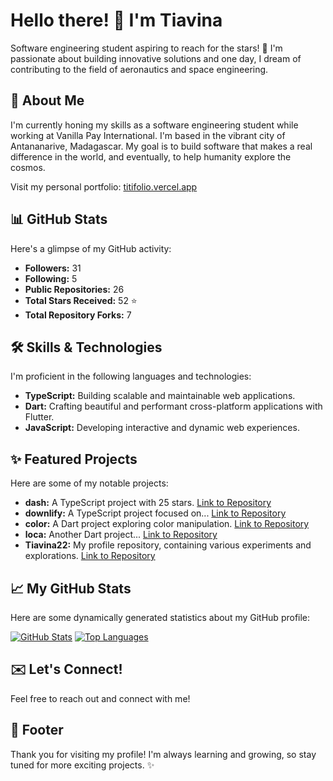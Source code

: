 # Hello there! 👋 I'm Tiavina

Software engineering student aspiring to reach for the stars! 🚀 I'm passionate about building innovative solutions and one day, I dream of contributing to the field of aeronautics and space engineering.

## 🚀 About Me

I'm currently honing my skills as a software engineering student while working at Vanilla Pay International. I'm based in the vibrant city of Antananarive, Madagascar. My goal is to build software that makes a real difference in the world, and eventually, to help humanity explore the cosmos.

Visit my personal portfolio: [titifolio.vercel.app](https://titifolio.vercel.app)

## 📊 GitHub Stats

Here's a glimpse of my GitHub activity:

*   **Followers:** 31
*   **Following:** 5
*   **Public Repositories:** 26
*   **Total Stars Received:** 52 ⭐
*   **Total Repository Forks:** 7

## 🛠️ Skills & Technologies

I'm proficient in the following languages and technologies:

*   **TypeScript:** Building scalable and maintainable web applications.
*   **Dart:** Crafting beautiful and performant cross-platform applications with Flutter.
*   **JavaScript:** Developing interactive and dynamic web experiences.

## ✨ Featured Projects

Here are some of my notable projects:

*   **dash:** A TypeScript project with 25 stars. [Link to Repository](https://github.com/Tiavina22/dash)
*   **downlify:** A TypeScript project focused on... [Link to Repository](https://github.com/Tiavina22/downlify)
*   **color:** A Dart project exploring color manipulation. [Link to Repository](https://github.com/Tiavina22/color)
*   **loca:** Another Dart project... [Link to Repository](https://github.com/Tiavina22/loca)
*   **Tiavina22:** My profile repository, containing various experiments and explorations. [Link to Repository](https://github.com/Tiavina22/Tiavina22)

## 📈 My GitHub Stats

Here are some dynamically generated statistics about my GitHub profile:

[![GitHub Stats](https://github-readme-stats.vercel.app/api?username=Tiavina22&show_icons=true&theme=radical)](https://github.com/Tiavina22)
[![Top Languages](https://github-readme-stats.vercel.app/api/top-langs/?username=Tiavina22&layout=compact&theme=radical)](https://github.com/Tiavina22)

## ✉️ Let's Connect!

Feel free to reach out and connect with me!

## 📜 Footer

Thank you for visiting my profile! I'm always learning and growing, so stay tuned for more exciting projects. ✨
